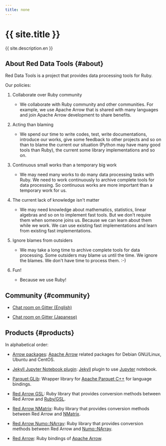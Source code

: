 ```yaml
---
title: none
---
```


<div class="jumbotron">
  <h1>{{ site.title }}</h1>
  <p>{{ site.description.en }}</p>
</div>

## About Red Data Tools {#about}

Red Data Tools is a project that provides data processing tools for Ruby.

Our policies:

  1. Collaborate over Ruby community

     * We collaborate with Ruby community and other communities. For example, we use Apache Arrow that is shared with many languages and join Apache Arrow development to share benefits.

  2. Acting than blaming

     * We spend our time to write codes, test, write documentations, introduce our works, give some feedback to other projects and so on than to blame the current our situation (Python may have many good tools than Ruby), the current some library implementations and so on.

  3. Continuous small works than a temporary big work

     * We may need many works to do many data processing tasks with Ruby. We need to work continuously to archive complete tools for data processing. So continuous works are more important than a temporary work for us.

  4. The current lack of knowledge isn't matter

     * We may need knowledge about mathematics, statistics, linear algebras and so on to implement fast tools. But we don't require them when someone joins us. Because we can learn about them while we work. We can use existing fast implementations and learn from existing fast implementations.

  5. Ignore blames from outsiders

     * We may take a long time to archive complete tools for data processing. Some outsiders may blame us until the time. We ignore the blames. We don't have time to process them. :-)

  6. Fun!

     * Because we use Ruby!

## Community {#community}

  * [Chat room on Gitter (English)][gitter-en]

  * [Chat room on Gitter (Japanese)][gitter-ja]

## Products {#products}

In alphabetical order:

  * [Arrow packages][arrow-packages]: [Apache Arrow][apache-arrow] related packages for Debian GNU/Linux, Ubuntu and CentOS.

  * [Jekyll Jupyter Notebook plugin][jekyll-jupyter-notebook-plugin]: [Jekyll][jekyll] plugin to use [Jupyter][jupyter] notebook.

  * [Parquet GLib][parquet-glib]: Wrapper library for [Apache Parquet C++][apache-parquet-c++] for language bindings.

  * [Red Arrow GSL][red-arrow-gsl]: Ruby library that provides conversion methods between Red Arrow and [Ruby/GSL][ruby-gsl].

  * [Red Arrow NMatrix][red-arrow-nmatrix]: Ruby library that provides conversion methods between Red Arrow and [NMatrix][nmatrix].

  * [Red Arrow Numo::NArray][red-arrow-numo-narray]: Ruby library that provides conversion methods between Red Arrow and [Numo::NArray][numo-narray].

  * [Red Arrow][red-arrow]: Ruby bindings of [Apache Arrow][apache-arrow].

[apache-arrow]:https://arrow.apache.org/
[apache-parquet-c++]:https://github.com/apache/parquet-cpp
[arrow-packages]:https://github.com/red-data-tools/arrow-packages
[gitter-en]:https://gitter.im/red-data-tools/en
[gitter-ja]:https://gitter.im/red-data-tools/ja
[jekyll-jupyter-notebook-plugin]:https://github.com/red-data-tools/jekyll-jupyter-notebook
[jekyll]:https://jekyllrb.com/
[jupyter]:https://jupyter.org/
[nmatrix]:https://github.com/SciRuby/nmatrix
[numo-narray]:https://ruby-numo.github.io/narray/
[parquet-glib]:https://github.com/red-data-tools/parquet-glib
[red-arrow-gsl]:https://github.com/red-data-tools/red-arrow-gsl
[red-arrow-nmatrix]:https://github.com/red-data-tools/red-arrow-nmatrix
[red-arrow-numo-narray]:https://github.com/red-data-tools/red-arrow-numo-narray
[red-arrow]:https://github.com/red-data-tools/red-arrow
[ruby-gsl]:https://github.com/SciRuby/rb-gsl
